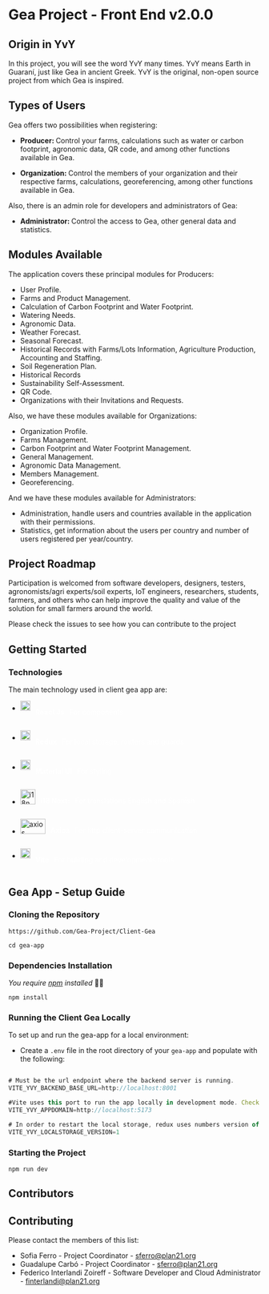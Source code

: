 # Gea Project - Front End v2.0.0

## Origin in YvY

In this project, you will see the word YvY many times. YvY means Earth in Guaraní, just like Gea in ancient Greek. YvY is the original, non-open source project from which Gea is inspired. 

## Types of Users

   Gea offers two possibilities when registering:

- <b> Producer: </b> Control your farms, calculations such as water or carbon footprint, agronomic data, QR code, and among other functions available in Gea.

- <b> Organization: </b> Control the members of your organization and their respective farms, calculations, georeferencing, among other functions available in Gea.
  
Also, there is an admin role for developers and administrators of Gea:

- <b> Administrator: </b> Control the access to Gea, other general data and statistics.

## Modules Available

The application covers these principal modules for Producers:

- User Profile.
- Farms and Product Management.
- Calculation of Carbon Footprint and Water Footprint.
- Watering Needs.
- Agronomic Data.
- Weather Forecast.
- Seasonal Forecast.
- Historical Records with Farms/Lots Information, Agriculture Production, Accounting and Staffing.
- Soil Regeneration Plan.
- Historical Records
- Sustainability Self-Assessment. 
- QR Code.
- Organizations with their Invitations and Requests.

Also, we have these modules available for Organizations:
- Organization Profile.
- Farms Management.
- Carbon Footprint and Water Footprint Management.
- General Management.
- Agronomic Data Management.
- Members Management.
- Georeferencing.

And we have these modules available for Administrators:
- Administration, handle users and countries available in the application with their permissions.
- Statistics, get information about the users per country and number of users registered per year/country.

## Project Roadmap

Participation is welcomed from software developers, designers, testers, agronomists/agri experts/soil experts, IoT engineers, researchers, students, farmers, and others who can help improve the quality and value of the solution for small farmers around the world.

Please check the issues to see how you can contribute to the project

## Getting Started

### Technologies

The main technology used in client gea app are:

*  <div style="display: flex; justify-items: center;">
    <img src="https://user-images.githubusercontent.com/25181517/183897015-94a058a6-b86e-4e42-a37f-bf92061753e5.png" alt="react.js" width="20" height="20" style="margin-right: 10px;">
    <p style="color: white; font-weight: bold;">React Js</p>
    <p style="color:white; padding-left:10px;">For components</p>
</div>

*  <div style="display: flex; justify-items: center; ">
    <img src="https://user-images.githubusercontent.com/25181517/187896150-cc1dcb12-d490-445c-8e4d-1275cd2388d6.png" alt="redux" width="20" height="20" style="margin-right: 10px;">
    <p style="color: white; font-weight: bold;">Redux</p>
    <p style="color:white; padding-left:10px;">For local storage, routers and guards</p>
</div>

*  <div style="display: flex; justify-items: center; ">
    <img src="https://user-images.githubusercontent.com/25181517/189716630-fe6c084c-6c66-43af-aa49-64c8aea4a5c2.png" alt="material-ui" width="20" height="20" style="margin-right: 10px;">
    <p style="color: white; font-weight: bold;">Material UI</p>
    <p style="color:white; padding-left:10px;">For styling</p>
</div>

*  <div style="display: flex; justify-items: center;">
    <img src="https://avatars.githubusercontent.com/u/8546082?s=280&v=4" alt="i18n" width="30" height="30" style="margin-right: 10px;">
    <p style="color: white; font-weight: bold;">i18 Next:</p>
    <p style="color: white; padding-left: 10px;">For translations English and Spanish</p>
</div>

*  <div style="display: flex; justify-items: center; ">
    <img src="https://branditechture.agency/brand-logos/wp-content/uploads/wpdm-cache/Axios-900x0.png" alt="axios" width="50" height="30" style="margin-right: 10px;">
    <p style="color: white; font-weight: bold;">Axios</p>
    <p style="color:white; padding-left:10px;">For http client-server communication</p>
</div>

*  <div style="display: flex; justify-items: center;">
    <img src="https://github.com/marwin1991/profile-technology-icons/assets/62091613/b40892ef-efb8-4b0e-a6b5-d1cfc2f3fc35" alt="vite" width="20" height="20" style="margin-right: 10px;">
    <p style="color: white; font-weight: bold;">Vite</p>
    <p style="color:white; padding-left:10px;">For building and developments tools</p>
</div>

##  Gea App - Setup Guide

### Cloning the Repository


```
https://github.com/Gea-Project/Client-Gea
```

```
cd gea-app
```

### Dependencies Installation

_You require [npm](https://phoenixnap.com/kb/install-node-js-npm-on-windows) installed_ 🤷‍♀️
```
npm install
```

### Running the Client Gea Locally

To set up and run the gea-app for a local environment:


- Create a `.env` file in the root directory of your `gea-app` and populate with the following:
   
```js

# Must be the url endpoint where the backend server is running. 
VITE_YVY_BACKEND_BASE_URL=http://localhost:8001 

#Vite uses this port to run the app locally in development mode. Check the port once you run it and change this variable if you need to.
VITE_YVY_APPDOMAIN=http://localhost:5173 

# In order to restart the local storage, redux uses numbers version of it. Every time you change it, localstarage will be reset. Can be any number
VITE_YVY_LOCALSTORAGE_VERSION=1

```


### Starting the Project

```
npm run dev
```


## Contributors


## Contributing

Please contact the members of this list:

- Sofia Ferro - Project Coordinator - sferro@plan21.org
- Guadalupe Carbó  - Project Coordinator - sferro@plan21.org
- Federico Interlandi Zoireff - Software Developer and Cloud Administrator - finterlandi@plan21.org

<!-- Slack space -->

<!-- IMAGE SHIELDS -->
[React.js]: https://img.shields.io/badge/React-20232A?style=for-the-badge&logo=react&logoColor=008B4A
[React-url]: https://reactjs.org/
[Redux.js]: https://user-images.githubusercontent.com/25181517/187896150-cc1dcb12-d490-445c-8e4d-1275cd2388d6.png
[Redux-url]: https://redux.js.org/
[Javascript.js]: https://img.shields.io/badge/Javascript-20232A?style=for-the-badge&logo=javascript&logoColor=008B4A
[Javascript-url]: https://developer.mozilla.org/es/docs/Web/JavaScript
[Redux.js]: https://img.shields.io/badge/Redux-20232A?style=for-the-badge&logo=redux&logoColor=008B4A
[Redux-url]: https://es.redux.js.org/
[Mui.js]: https://img.shields.io/badge/Mui-20232A?style=for-the-badge&logo=mui&logoColor=008B4A
[Mui-url]: https://mui.com/
[Axios.js]: https://img.shields.io/badge/Axios-20232A?style=for-the-badge&logo=axios&logoColor=008B4A
[Axios-url]: https://axios-http.com/docs/intro



